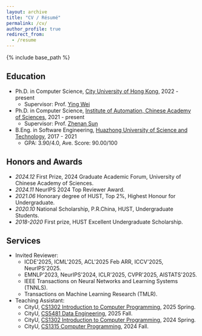 ```yaml
---
layout: archive
title: "CV / Résumé"
permalink: /cv/
author_profile: true
redirect_from:
  - /resume
---
```


{% include base_path %}


## Education

* Ph.D. in Computer Science, [City University of Hong Kong](https://www.cityu.edu.hk/), 2022 - present
  * Supervisor: Prof. [Ying Wei](https://wei-ying.net/)
* Ph.D. in Computer Science, [Institute of Automation, Chinese Academy of Sciences](https://english.ia.cas.cn/), 2021 - present
  * Supervisor: Prof. [Zhenan Sun](http://www.cbsr.ia.ac.cn/users/znsun/)
* B.Eng. in Software Engineering, [Huazhong University of Science and Technology](https://english.hust.edu.cn/), 2017 - 2021
  * GPA: 3.90/4.0, Ave. Score: 90.00/100



## Honors and Awards
- *2024.12*  First Prize, 2024 Graduate Academic Forum, University of Chinese Academy of Sciences.
- *2024.11*  NeurIPS 2024 Top Reviewer Award.
- *2021.06*  Honorary degree of HUST, Top 2%, Highest Honour for Undergraduate.
- *2020.10*  National Scholarship, P.R.China, HUST, Undergraduate Students.
- *2018-2020*  First prize, HUST Excellent Undergraduate Scholarship.
<!-- - *2016.10* Second prize, National (Senior) High School Mathematical Competition of China. -->
   

## Services
- Invited Reviewer:
  - ICDE'2025, ICML'2025, ACL'2025 Feb ARR, ICCV'2025, NeurIPS'2025.
  - EMNLP'2023, NeurIPS'2024, ICLR'2025, CVPR'2025, AISTATS'2025.
  <!-- - AIM-FM workshop@NeurIPS'2024. -->
  - IEEE Transactions on Neural Networks and Learning Systems (TNNLS).
  - Transactions on Machine Learning Research (TMLR).
- Teaching Assistant:
  - CityU, [CS1302 Introduction to Computer Programming](https://www.cityu.edu.hk/catalogue/ug/202021/course/CS1302.htm), 2025 Spring.
  - CityU, [CS5481 Data Engineering](https://www.cityu.edu.hk/catalogue/pg/202425/course/CS5481.htm), 2025 Fall.
  - CityU, [CS1302 Introduction to Computer Programming](https://www.cityu.edu.hk/catalogue/ug/202021/course/CS1302.htm), 2024 Spring.
  - CityU, [CS1315 Computer Programming](https://www.cityu.edu.hk/catalogue/ug/current/course/CS1315.htm), 2024 Fall.

